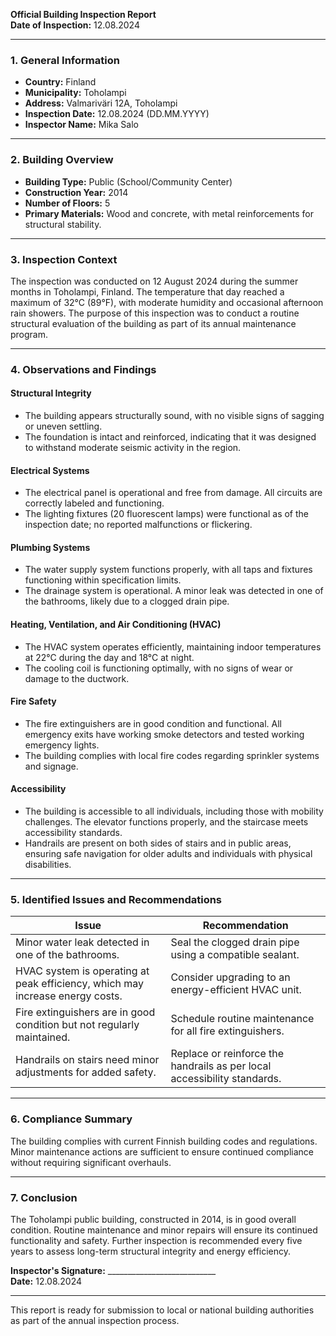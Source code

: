 

**Official Building Inspection Report**  
**Date of Inspection:** 12.08.2024  

---

### **1. General Information**

- **Country:** Finland  
- **Municipality:** Toholampi  
- **Address:** Valmariväri 12A, Toholampi  
- **Inspection Date:** 12.08.2024 (DD.MM.YYYY)  
- **Inspector Name:** Mika Salo  

---

### **2. Building Overview**

- **Building Type:** Public (School/Community Center)  
- **Construction Year:** 2014  
- **Number of Floors:** 5  
- **Primary Materials:** Wood and concrete, with metal reinforcements for structural stability.  

---

### **3. Inspection Context**

The inspection was conducted on 12 August 2024 during the summer months in Toholampi, Finland. The temperature that day reached a maximum of 32°C (89°F), with moderate humidity and occasional afternoon rain showers. The purpose of this inspection was to conduct a routine structural evaluation of the building as part of its annual maintenance program.

---

### **4. Observations and Findings**

#### **Structural Integrity**
- The building appears structurally sound, with no visible signs of sagging or uneven settling.
- The foundation is intact and reinforced, indicating that it was designed to withstand moderate seismic activity in the region.

#### **Electrical Systems**
- The electrical panel is operational and free from damage. All circuits are correctly labeled and functioning.
- The lighting fixtures (20 fluorescent lamps) were functional as of the inspection date; no reported malfunctions or flickering.

#### **Plumbing Systems**
- The water supply system functions properly, with all taps and fixtures functioning within specification limits.
- The drainage system is operational. A minor leak was detected in one of the bathrooms, likely due to a clogged drain pipe.

#### **Heating, Ventilation, and Air Conditioning (HVAC)**
- The HVAC system operates efficiently, maintaining indoor temperatures at 22°C during the day and 18°C at night.
- The cooling coil is functioning optimally, with no signs of wear or damage to the ductwork.

#### **Fire Safety**
- The fire extinguishers are in good condition and functional. All emergency exits have working smoke detectors and tested working emergency lights.
- The building complies with local fire codes regarding sprinkler systems and signage.

#### **Accessibility**
- The building is accessible to all individuals, including those with mobility challenges. The elevator functions properly, and the staircase meets accessibility standards.
- Handrails are present on both sides of stairs and in public areas, ensuring safe navigation for older adults and individuals with physical disabilities.

---

### **5. Identified Issues and Recommendations**

| **Issue**                                                                 | **Recommendation**                                                                 |
|--------------------------------------------------------------------------|-----------------------------------------------------------------------------------|
| Minor water leak detected in one of the bathrooms.                     | Seal the clogged drain pipe using a compatible sealant.                              |
| HVAC system is operating at peak efficiency, which may increase energy costs.| Consider upgrading to an energy-efficient HVAC unit.                             |
| Fire extinguishers are in good condition but not regularly maintained.    | Schedule routine maintenance for all fire extinguishers.                            |
| Handrails on stairs need minor adjustments for added safety.             | Replace or reinforce the handrails as per local accessibility standards.           |

---

### **6. Compliance Summary**

The building complies with current Finnish building codes and regulations. Minor maintenance actions are sufficient to ensure continued compliance without requiring significant overhauls.

---

### **7. Conclusion**

The Toholampi public building, constructed in 2014, is in good overall condition. Routine maintenance and minor repairs will ensure its continued functionality and safety. Further inspection is recommended every five years to assess long-term structural integrity and energy efficiency.

**Inspector's Signature:** ___________________________  
**Date:** 12.08.2024  

--- 

This report is ready for submission to local or national building authorities as part of the annual inspection process.